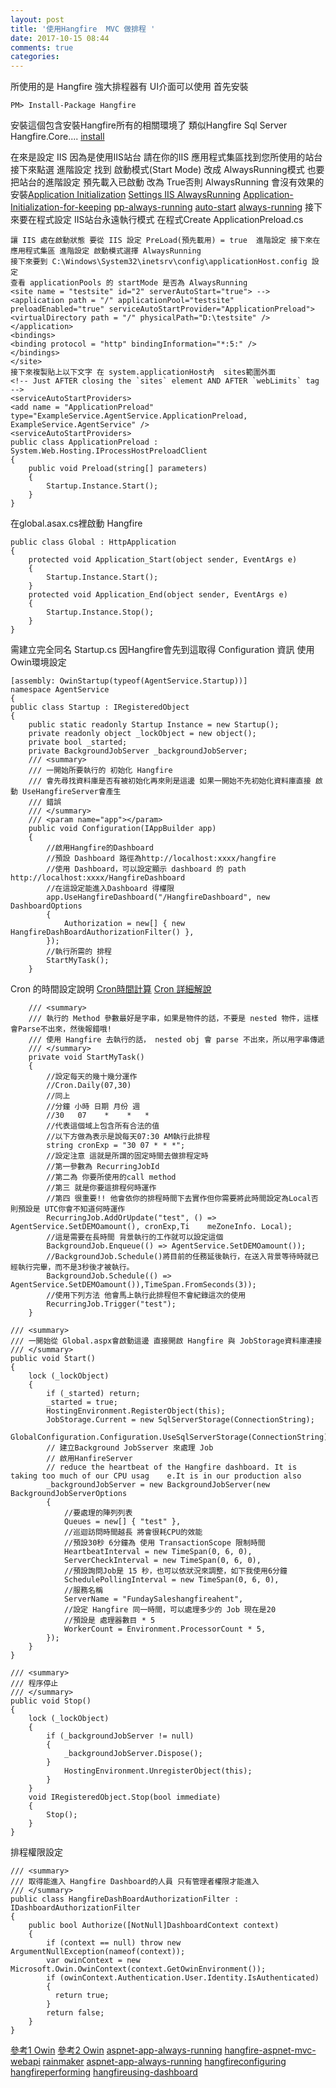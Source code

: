 ```yaml
---
layout: post
title: '使用Hangfire  MVC 做排程 '
date: 2017-10-15 08:44
comments: true
categories: 
---
```

所使用的是 Hangfire 強大排程器有 UI介面可以使用
首先安裝 

	PM> Install-Package Hangfire

安裝這個包含安裝Hangfire所有的相關環境了 類似Hangfire Sql Server Hangfire.Core....
[install](http://docs.hangfire.io/en/latest/installation.html)

在來是設定 IIS 因為是使用IIS站台
請在你的IIS 應用程式集區找到您所使用的站台接下來點選 
進階設定 找到 啟動模式(Start Mode) 改成 AlwaysRunning模式
也要把站台的進階設定 預先載入已啟動 改為 True否則 AlwaysRunning 會沒有效果的
安裝[Application Initialization](https://docs.microsoft.com/en-us/iis/get-started/whats-new-in-iis-8/iis-80-application-initialization)
[Settings IIS AlwaysRunning](https://www.red-gate.com/simple-talk/blogs/speeding-up-your-application-with-the-iis-auto-start-feature/)
[Application-Initialization-for-keeping](https://weblog.west-wind.com/posts/2013/Oct/02/Use-IIS-Application-Initialization-for-keeping-ASPNET-Apps-alive)
[pp-always-running](http://docs.hangfire.io/en/latest/deployment-to-production/making-aspnet-app-always-running.html)
[auto-start](https://www.red-gate.com/simple-talk/blogs/speeding-up-your-application-with-the-iis-auto-start-feature/)
[always-running](http://docs.hangfire.io/en/latest/deployment-to-production/making-aspnet-app-always-running.html)
接下來要在程式設定 IIS站台永遠執行模式
在程式Create ApplicationPreload.cs 

	讓 IIS 處在啟動狀態 要從 IIS 設定 PreLoad(預先載用) = true  進階設定 接下來在應用程式集區 進階設定 啟動模式選擇 AlwaysRunning
	接下來要到 C:\Windows\System32\inetsrv\config\applicationHost.config 設定
	查看 applicationPools 的 startMode 是否為 AlwaysRunning
	<site name = "testsite" id="2" serverAutoStart="true"> -->
	<application path = "/" applicationPool="testsite" preloadEnabled="true" serviceAutoStartProvider="ApplicationPreload">
	<virtualDirectory path = "/" physicalPath="D:\testsite" />
	</application>
	<bindings>
	<binding protocol = "http" bindingInformation="*:5:" />
	</bindings>
	</site>
	接下來複製貼上以下文字 在 system.applicationHost內  sites範圍外面
	<!-- Just AFTER closing the `sites` element AND AFTER `webLimits` tag -->
	<serviceAutoStartProviders>
	<add name = "ApplicationPreload" type="ExampleService.AgentService.ApplicationPreload, ExampleService.AgentService" />
	<serviceAutoStartProviders>
	public class ApplicationPreload : System.Web.Hosting.IProcessHostPreloadClient
	{
	    public void Preload(string[] parameters)
	    {
	        Startup.Instance.Start();
	    }
	}

在global.asax.cs裡啟動 Hangfire

	public class Global : HttpApplication
	{
	    protected void Application_Start(object sender, EventArgs e)
	    {
	        Startup.Instance.Start();
	    }	
	    protected void Application_End(object sender, EventArgs e)
	    {
	        Startup.Instance.Stop();
	    }
	}
  
需建立完全同名 Startup.cs 因Hangfire會先到這取得 Configuration 資訊 
使用Owin環境設定

	[assembly: OwinStartup(typeof(AgentService.Startup))]
	namespace AgentService
	{
	public class Startup : IRegisteredObject
    {
        public static readonly Startup Instance = new Startup();
        private readonly object _lockObject = new object();
        private bool _started;
        private BackgroundJobServer _backgroundJobServer;
        /// <summary>
        /// 一開始所要執行的 初始化 Hangfire 
        /// 會先尋找資料庫是否有被初始化再來則是這邊 如果一開始不先初始化資料庫直接 啟動 UseHangfireServer會產生
        ///	錯誤
        /// </summary>
        /// <param name="app"></param>
        public void Configuration(IAppBuilder app)
        {            
            //啟用Hangfire的Dashboard 
            //預設 Dashboard 路徑為http://localhost:xxxx/hangfire
            //使用 Dashboard，可以設定顯示 dashboard 的 path http://localhost:xxxx/HangfireDashboard
            //在這設定能進入Dashboard 得權限
            app.UseHangfireDashboard("/HangfireDashboard", new DashboardOptions
            {
                Authorization = new[] { new HangfireDashBoardAuthorizationFilter() },
            });
            //執行所需的 排程
            StartMyTask();
        }

Cron 的時間設定說明
[Cron時間計算](https://cronexpressiondescriptor.azurewebsites.net/?expression=0+15+10+*+*+%3F&locale=zh-CN)
[Cron 詳細解說](https://en.wikipedia.org/wiki/Cron)

		/// <summary>
		/// 執行的 Method 參數最好是字串，如果是物件的話，不要是 nested 物件，這樣會Parse不出來，然後報錯哦!
		/// 使用 Hangfire 去執行的話， nested obj 會 parse 不出來，所以用字串傳遞
		/// </summary>
		private void StartMyTask()
		{     
			//設定每天的幾十幾分運作
			//Cron.Daily(07,30)
			//同上
			//分鐘 小時 日期 月份 週
			//30   07    *    *   *
			//代表這個域上包含所有合法的值
			//以下方做為表示是說每天07:30 AM執行此排程
			string cronExp = "30 07 * * *";
			//設定注意 這就是所謂的固定時間去做排程定時
			//第一參數為 RecurringJobId 
			//第二為 你要所使用的call method
			//第三 就是你要這排程何時運作
			//第四 很重要!! 他會依你的排程時間下去實作但你需要將此時間設定為Local否則預設是 UTC你會不知道何時運作
			RecurringJob.AddOrUpdate("test", () =>  AgentService.SetDEMOamount(), cronExp,Ti	meZoneInfo.	Local);
			//這是需要在長時間 背景執行的工作就可以設定這個
			BackgroundJob.Enqueue(() => AgentService.SetDEMOamount());
			//BackgroundJob.Schedule()將目前的任務延後執行，在送入背景等待時就已經執行完畢，而不是3秒後才被執行。
			BackgroundJob.Schedule(() => AgentService.SetDEMOamount()),TimeSpan.FromSeconds(3)); 
			//使用下列方法 他會馬上執行此排程但不會紀錄這次的使用
			RecurringJob.Trigger("test");   
		}

	/// <summary>
	/// 一開始從 Global.aspx會啟動這邊 直接開啟 Hangfire 與 JobStorage資料庫連接
	/// </summary>
	public void Start()
	{
		lock (_lockObject)
		{
			if (_started) return;
			_started = true;
			HostingEnvironment.RegisterObject(this);
			JobStorage.Current = new SqlServerStorage(ConnectionString);
			GlobalConfiguration.Configuration.UseSqlServerStorage(ConnectionString);
			// 建立Background JobSserver 來處理 Job
			// 啟用HanfireServer
			// reduce the heartbeat of the Hangfire dashboard. It is taking too much of our CPU usag	e.It is in our production also     
			_backgroundJobServer = new BackgroundJobServer(new BackgroundJobServerOptions
			{
				//要處理的陣列列表
				Queues = new[] { "test" },
				//巡迴訪問時間越長 將會很耗CPU的效能
				//預設30秒 6分鐘為 使用 TransactionScope 限制時間
				HeartbeatInterval = new TimeSpan(0, 6, 0),
				ServerCheckInterval = new TimeSpan(0, 6, 0),
				//預設詢問Job是 15 秒，也可以依狀況來調整，如下我使用6分鐘
				SchedulePollingInterval = new TimeSpan(0, 6, 0),
				//服務名稱
				ServerName = "FundaySaleshangfireahent",
				//設定 Hangfire 同一時間，可以處理多少的 Job 現在是20 
				//預設是 處理器數目 * 5
				WorkerCount = Environment.ProcessorCount * 5,
			});
		}
	}

	/// <summary>
	/// 程序停止
	/// </summary>
	public void Stop()
	{
		lock (_lockObject)
		{
			if (_backgroundJobServer != null)
			{
				_backgroundJobServer.Dispose();
			}
				HostingEnvironment.UnregisterObject(this);
			}
		}
		void IRegisteredObject.Stop(bool immediate)
		{
			Stop();
		}
	}

排程權限設定

    /// <summary>
    /// 取得能進入 Hangfire Dashboard的人員 只有管理者權限才能進入
    /// </summary>
    public class HangfireDashBoardAuthorizationFilter : IDashboardAuthorizationFilter
    {        
        public bool Authorize([NotNull]DashboardContext context)
        {
            if (context == null) throw new ArgumentNullException(nameof(context));
            var owinContext = new Microsoft.Owin.OwinContext(context.GetOwinEnvironment());
            if (owinContext.Authentication.User.Identity.IsAuthenticated)
            {               
              return true;              
            }
            return false;
        }
    }

[參考1 Owin](https://github.com/HangfireIO/Hangfire/issues/613)
[參考2 Owin](http://docs.hangfire.io/en/latest/configuration/using-dashboard.html)
[aspnet-app-always-running](http://docs.hangfire.io/en/latest/deployment-to-production/making-aspnet-app-always-running.html)
[hangfire-aspnet-mvc-webapi](http://blog.kkbruce.net/2015/09/hangfire-aspnet-mvc-webapi.html#.WeMjT2iCxPa)
[rainmaker](https://dotblogs.com.tw/rainmaker/2015/08/19/153169)
[aspnet-app-always-running](http://docs.hangfire.io/en/latest/deployment-to-production/making-aspnet-app-always-running.html)
[hangfireconfiguring](http://docs.hangfire.io/en/latest/background-processing/configuring-degree-of-parallelism.html)
[hangfireperforming](http://docs.hangfire.io/en/latest/background-methods/performing-recurrent-tasks.html)
[hangfireusing-dashboard](http://docs.hangfire.io/en/latest/configuration/using-dashboard.html)
